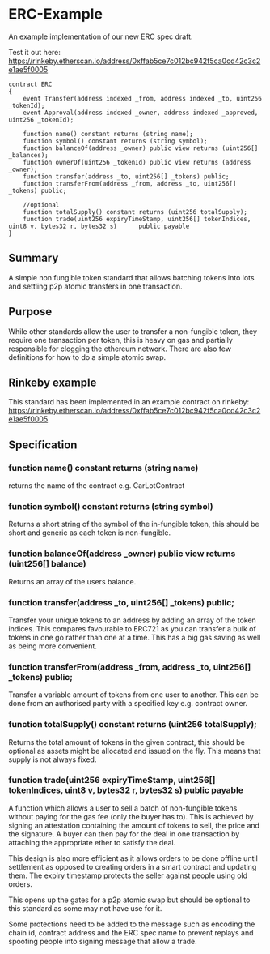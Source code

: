 # ERC-Example
An example implementation of our new ERC spec draft.

Test it out here: https://rinkeby.etherscan.io/address/0xffab5ce7c012bc942f5ca0cd42c3c2e1ae5f0005

    contract ERC
    {
        event Transfer(address indexed _from, address indexed _to, uint256 _tokenId);
        event Approval(address indexed _owner, address indexed _approved, uint256 _tokenId);

        function name() constant returns (string name);
        function symbol() constant returns (string symbol);
        function balanceOf(address _owner) public view returns (uint256[] _balances);
        function ownerOf(uint256 _tokenId) public view returns (address _owner);
        function transfer(address _to, uint256[] _tokens) public;
        function transferFrom(address _from, address _to, uint256[] _tokens) public;

        //optional
        function totalSupply() constant returns (uint256 totalSupply);
        function trade(uint256 expiryTimeStamp, uint256[] tokenIndices, uint8 v, bytes32 r, bytes32 s)      public payable
    }

## Summary
A simple non fungible token standard that allows batching tokens into lots and settling p2p atomic transfers in one transaction.

## Purpose
While other standards allow the user to transfer a non-fungible token, they require one transaction per token, this is heavy on gas and partially responsible for clogging the ethereum network. There are also few definitions for how to do a simple atomic swap.

## Rinkeby example
This standard has been implemented in an example contract on rinkeby: https://rinkeby.etherscan.io/address/0xffab5ce7c012bc942f5ca0cd42c3c2e1ae5f0005

## Specification

### function name() constant returns (string name)

returns the name of the contract e.g. CarLotContract

### function symbol() constant returns (string symbol)

Returns a short string of the symbol of the in-fungible token, this should be short and generic as each token is non-fungible.

### function balanceOf(address _owner) public view returns (uint256[] balance)

Returns an array of the users balance.

### function transfer(address _to, uint256[] _tokens) public;

Transfer your unique tokens to an address by adding an array of the token indices. This compares favourable to ERC721 as you can transfer a bulk of tokens in one go rather than one at a time. This has a big gas saving as well as being more convenient.

### function transferFrom(address _from, address _to, uint256[] _tokens) public;

Transfer a variable amount of tokens from one user to another. This can be done from an authorised party with a specified key e.g. contract owner.

### function totalSupply() constant returns (uint256 totalSupply);

Returns the total amount of tokens in the given contract, this should be optional as assets might be allocated and issued on the fly. This means that supply is not always fixed.

### function trade(uint256 expiryTimeStamp, uint256[] tokenIndices, uint8 v, bytes32 r, bytes32 s) public payable

A function which allows a user to sell a batch of non-fungible tokens without paying for the gas fee (only the buyer has to). This is achieved by signing an attestation containing the amount of tokens to sell, the price and the signature. A buyer can then pay for the deal in one transaction by attaching the appropriate ether to satisfy the deal.

This design is also more efficient as it allows orders to be done offline until settlement as opposed to creating orders in a smart contract and updating them. The expiry timestamp protects the seller against people using old orders.

This opens up the gates for a p2p atomic swap but should be optional to this standard as some may not have use for it.

Some protections need to be added to the message such as encoding the chain id, contract address and the ERC spec name to prevent replays and spoofing people into signing message that allow a trade.






